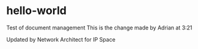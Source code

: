 # hello-world
Test of document management
This is the change made by Adrian at 3:21

Updated by Network Architect for IP Space

